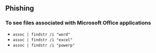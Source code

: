 ## Phishing

### To see files associated with Microsoft Office applications
- ```assoc | findstr /i "word"```
- ```assoc | findstr /i "excel"```
- ```assoc | findstr /i "powerp"```
